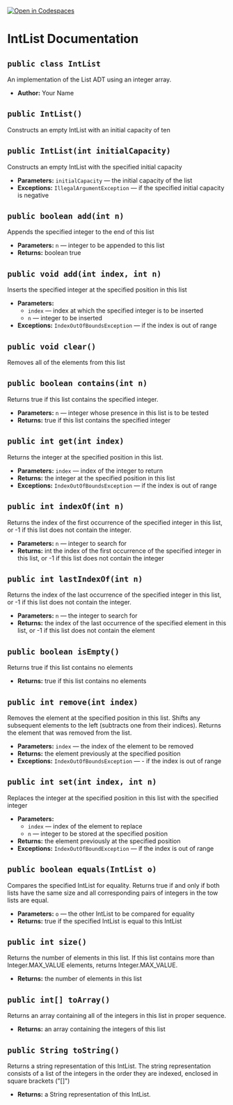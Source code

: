 [![Open in Codespaces](https://classroom.github.com/assets/launch-codespace-7f7980b617ed060a017424585567c406b6ee15c891e84e1186181d67ecf80aa0.svg)](https://classroom.github.com/open-in-codespaces?assignment_repo_id=11891443)
# IntList Documentation

## `public class IntList`

An implementation of the List ADT using an integer array.

 * **Author:** Your Name

## `public IntList()`

Constructs an empty IntList with an initial capacity of ten

## `public IntList(int initialCapacity)`

Constructs an empty IntList with the specified initial capacity

 * **Parameters:** `initialCapacity` — the initial capacity of the list
 * **Exceptions:** `IllegalArgumentException` — if the specified initial capacity is negative

## `public boolean add(int n)`

Appends the specified integer to the end of this list

 * **Parameters:** `n` — integer to be appended to this list
 * **Returns:** boolean true

## `public void add(int index, int n)`

Inserts the specified integer at the specified position in this list

 * **Parameters:**
   * `index` — index at which the specified integer is to be inserted
   * `n` — integer to be inserted
 * **Exceptions:** `IndexOutOfBoundsException` — if the index is out of range

## `public void clear()`

Removes all of the elements from this list

## `public boolean contains(int n)`

Returns true if this list contains the specified integer.

 * **Parameters:** `n` — integer whose presence in this list is to be tested
 * **Returns:** true if this list contains the specified integer

## `public int get(int index)`

Returns the integer at the specified position in this list.

 * **Parameters:** `index` — index of the integer to return
 * **Returns:** the integer at the specified position in this list
 * **Exceptions:** `IndexOutOfBoundsException` — if the index is out of range

## `public int indexOf(int n)`

Returns the index of the first occurrence of the specified integer in this list, or -1 if this list does not contain the integer.

 * **Parameters:** `n` — integer to search for
 * **Returns:** int the index of the first occurrence of the specified integer in this list, or -1 if this list does not contain the integer

## `public int lastIndexOf(int n)`

Returns the index of the last occurrence of the specified integer in this list, or -1 if this list does not contain the integer.

 * **Parameters:** `n` — the integer to search for
 * **Returns:** the index of the last occurrence of the specified element in this list, or -1 if this list does not contain the element

## `public boolean isEmpty()`

Returns true if this list contains no elements

 * **Returns:** true if this list contains no elements

## `public int remove(int index)`

Removes the element at the specified position in this list. Shifts any subsequent elements to the left (subtracts one from their indices). Returns the element that was removed from the list.

 * **Parameters:** `index` — the index of the element to be removed
 * **Returns:** the element previously at the specified position
 * **Exceptions:** `IndexOutOfBoundsException` — - if the index is out of range

## `public int set(int index, int n)`

Replaces the integer at the specified position in this list with the specified integer

 * **Parameters:**
   * `index` — index of the element to replace
   * `n` — integer to be stored at the specified position
 * **Returns:** the element previously at the specified position
 * **Exceptions:** `IndexOutOfBoundException` — if the index is out of range

## `public boolean equals(IntList o)`

Compares the specified IntList for equality. Returns true if and only if both lists have the same size and all corresponding pairs of integers in the tow lists are equal.

 * **Parameters:** `o` — the other IntList to be compared for equality
 * **Returns:** true if the specified IntList is equal to this IntList

## `public int size()`

Returns the number of elements in this list. If this list contains more than Integer.MAX_VALUE elements, returns Integer.MAX_VALUE.

 * **Returns:** the number of elements in this list

## `public int[] toArray()`

Returns an array containing all of the integers in this list in proper sequence.

 * **Returns:** an array containing the integers of this list

## `public String toString()`

Returns a string representation of this IntList. The string representation consists of a list of the integers in the order they are indexed, enclosed in square brackets ("[]")

 * **Returns:** a String representation of this IntList.
